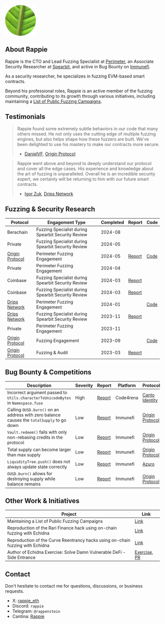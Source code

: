 <img src="assets/profile.png" alt="Profile Picture">

## About Rappie
Rappie is the CTO and Lead Fuzzing Specialist at [Perimeter](https://perimetersec.io), an Associate Security Researcher at [Spearbit](https://spearbit.com/), and active in Bug Bounty on [Immunefi](https://immunefi.com/).

As a security researcher, he specializes in fuzzing EVM-based smart contracts. 

Beyond his professional roles, Rappie is an active member of the fuzzing community, contributing to its growth through various initiatives, including maintaining a [List of Public Fuzzing Campaigns](https://github.com/perimetersec/public-fuzzing-campaigns-list).

## Testimonials
> Rappie found some extremely subtle behaviors in our code that many others missed. He not only uses the cutting edge of multiple fuzzing engines, but also helps shape how these fuzzers are built. We've been delighted to use his mastery to make our contracts more secure.
> 
>   - [DanielVF](https://x.com/danielvf), [Origin Protocol](https://www.originprotocol.com/)

> Rappie went above and beyond to deeply understand our protocol and cover all the edge cases. His experience and knowledge about the art of fuzzing is unparalleled. Overall he is an incredible security expert, we certainly will be returning to him with our future smart contracts.
>
>   - [Igor Zuk](https://x.com/code_sandwich), [Drips Network](https://www.drips.network/)

## Fuzzing & Security Research

| Protocol                                           | Engagement Type                                    | Completed | Report                                                                                                                                   | Code                                                                                            |
| -------------------------------------------------- | -------------------------------------------------- | --------- | ---------------------------------------------------------------------------------------------------------------------------------------- | ----------------------------------------------------------------------------------------------- |
| Berachain                                          | Fuzzing Specialist during Spearbit Security Review | 2024-08   |                                                                                                                                          |                                                                                                 |
| Private                                            | Fuzzing Specialist during Spearbit Security Review | 2024-05   |                                                                                                                                          |                                                                                                 |
| [Origin Protocol](https://www.originprotocol.com/) | Perimeter Fuzzing Engagement                       | 2024-05   | [Report](https://github.com/perimetersec/origin-oeth-fuzzing/blob/main/reports/Origin%20Protocol%20OETHVault%20-%20Fuzzing%20Report.pdf) | [Code](https://github.com/perimetersec/origin-oeth-fuzzing/tree/main/src/fuzz/oethvault)        |
| Private                                            | Perimeter Fuzzing Engagement                       | 2024-04   |                                                                                                                                          |                                                                                                 |
| Coinbase                                           | Fuzzing Specialist during Spearbit Security Review | 2024-03   | [Report](https://cantina.xyz/portfolio/2ad1900a-8e2c-4ee2-9d79-223b293ce469)                                                             |                                                                                                 |
| Coinbase                                           | Fuzzing Specialist during Spearbit Security Review | 2024-03   | [Report](https://cantina.xyz/portfolio/8aa6bff0-16ff-4111-996d-861c11e473c9)                                                             |                                                                                                 |
| [Drips Network](https://www.drips.network/)        | Perimeter Fuzzing Engagement                       | 2024-01   |                                                                                                                                          | [Code](https://github.com/perimetersec/drips-fuzzing/tree/main/src/echidna)<br>                 |
| [Drips Network](https://www.drips.network/)        | Fuzzing Specialist during Spearbit Security Review | 2023-11   | [Report](https://docs.drips.network/assets/files/Spearbit_Drips_Network_Security_Review-d5cda225c36d4c2f1185e154431812b5.pdf)            | <br>                                                                                            |
| Private                                            | Perimeter Fuzzing Engagement                       | 2023-11   |                                                                                                                                          |                                                                                                 |
| [Origin Protocol](https://www.originprotocol.com/) | Fuzzing Engagement                                 | 2023-09   |                                                                                                                                          | [Code](https://github.com/OriginProtocol/origin-dollar/tree/master/contracts/contracts/echidna) |
| [Origin Protocol](https://www.originprotocol.com/) | Fuzzing & Audit                                    | 2023-03   | [Report]( reports/Origin%20Protocol%20-%20Security%20assessment%20of%20PR%20%231239.md)                                                  |                                                                                                 |

## Bug Bounty & Competitions
| Description                                                                               | Severity<br> | Report                                                                                                              | Platform  | Protocol                                           |
| ----------------------------------------------------------------------------------------- | ------------ | ------------------------------------------------------------------------------------------------------------------- | --------- | -------------------------------------------------- |
| Incorrect argument passed to `Utils.characterToUnicodeBytes` in `Namespace.fuse`          | High         | [Report](https://github.com/code-423n4/2023-03-canto-identity-findings/issues/101)                                  | Code4rena | [Canto Identity](https://www.cantoidentity.build/) |
| Calling `OUSD.burn()` on an address with zero balance causes the `totalSupply` to go down | Low          | [Report](reports/Origin%20Protocol%20-%20Token%20burn%20bug.md)                                                     | Immunefi  | [Origin Protocol](https://www.originprotocol.com/) |
| `Vault.redeem()` fails with only non-rebasing credits in the protocol                     | Low          | [Report](reports/Origin%20Protocol%20-%20Redeem%20with%20no%20rebasing%20credits.md)                                | Immunefi  | [Origin Protocol](https://www.originprotocol.com/) |
| Total supply can become larger than max supply                                            | Low          | [Report](reports/Origin%20Protocol%20-%20Total%20supply%20can%20become%20larger%20than%20max%20supply.md)           | Immunefi  | [Origin Protocol](https://www.originprotocol.com/) |
| `LiquidityTree.push()` does not always update state correctly                             | Low          | [Report](reports/Azuro%20-%20Function%20push%20does%20not%20always%20update%20correctly.md)                         | Immunefi  | [Azuro](https://azuro.org/)                        |
| `OUSD.burn()` allows for destroying supply while balance remains                          | Low          | [Report](reports/Origin%20Protocol%20-%20OUSD%20burn%20allows%20destroying%20supply%20while%20balance%20remains.md) | Immunefi  | [Origin Protocol](https://www.originprotocol.com/) |

## Other Work & Initiatives

| Project                                                                        | Link                                                                                                                                                                                             |
| ------------------------------------------------------------------------------ | ------------------------------------------------------------------------------------------------------------------------------------------------------------------------------------------------ |
| Maintaining a List of Public Fuzzing Campaigns                                 | [Link](https://github.com/perimetersec/public-fuzzing-campaigns-list)                                                                                                                            |
| Reproduction of the Rari Finance hack using on-chain fuzzing with Echidna      | [Link](https://github.com/rappie/echidna-rari-hack)                                                                                                                                              |
| Reproduction of the Curve Reentrancy hacks using on-chain fuzzing with Echidna | [Link](https://github.com/rappie/echidna-curve-reentrancy-hack)                                                                                                                                  |
| Author of Echidna Exercise: Solve Damn Vulnerable DeFi - Side Entrance         | [Exercise](https://github.com/crytic/building-secure-contracts/blob/master/program-analysis/echidna/exercises/Exercise-7.md), [PR](https://github.com/crytic/building-secure-contracts/pull/143) |

## Contact
Don't hesitate to contact me for questions, discussions, or business requests.
- X: [rappie_eth](https://x.com/rappie_eth)
- Discord: `rappie`
- Telegram: `@rappenstein`
- Cantina: [Rappie](https://cantina.xyz/u/Rappie)
